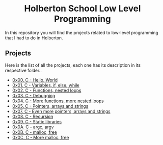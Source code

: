 <h1 align="center">Holberton School Low Level Programming</h1>
In this repository you will find the projects related to low-level programming that I had to do in Holberton.

## Projects
Here is the list of all the projects, each one has its description in its respective folder..

* [0x00. C - Hello, World](https://github.com/luiscolon0426/holbertonschool-low_level_programming/tree/master/0x00-hello_world)
* [0x01. C - Variables, if, else, while](https://github.com/luiscolon0426/holbertonschool-low_level_programming/tree/master/0x01-variables_if_else_while)
* [0x02. C - Functions, nested loops](https://github.com/luiscolon0426/holbertonschool-low_level_programming/tree/master/0x02-functions_nested_loops)
* [0x03. C - Debugging](https://github.com/luiscolon0426/holbertonschool-low_level_programming/tree/master/0x03-debugging)
* [0x04. C - More functions, more nested loops](https://github.com/luiscolon0426/holbertonschool-low_level_programming/tree/master/0x04-more_functions_nested_loops)
* [0x05. C - Pointers, arrays and strings](https://github.com/luiscolon0426/holbertonschool-low_level_programming/tree/master/0x05-pointers_arrays_strings)
* [0x07. C - Even more pointers, arrays and strings](https://github.com/luiscolon0426/holbertonschool-low_level_programming/tree/master/0x07-pointers_arrays_strings)
* [0x08. C - Recursion](https://github.com/luiscolon0426/holbertonschool-low_level_programming/tree/master/0x08-recursion)
* [0x09. C - Static libraries](https://github.com/luiscolon0426/holbertonschool-low_level_programming/tree/master/0x09-static_libraries)
* [0x0A. C - argc, argv](https://github.com/luiscolon0426/holbertonschool-low_level_programming/tree/master/0x0A-argc_argv)
* [0x0B. C - malloc, free](https://github.com/luiscolon0426/holbertonschool-low_level_programming/tree/master/0x0B-malloc_free)
* [0x0C. C - More malloc, free](https://github.com/luiscolon0426/holbertonschool-low_level_programming/tree/master/0x0C-more_malloc_free)
